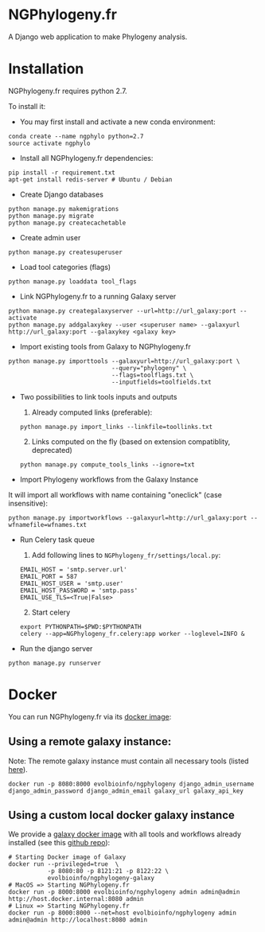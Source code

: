 # NGPhylogeny.fr


A Django web application to make Phylogeny analysis.

# Installation

NGPhylogeny.fr requires python 2.7.

To install it:

* You may first install and activate a new conda environment:

```
conda create --name ngphylo python=2.7
source activate ngphylo
```

* Install all NGPhylogeny.fr dependencies:

```
pip install -r requirement.txt
apt-get install redis-server # Ubuntu / Debian
```

* Create Django databases

```
python manage.py makemigrations
python manage.py migrate
python manage.py createcachetable
```

* Create admin user

```
python manage.py createsuperuser
```

* Load tool categories (flags)

```
python manage.py loaddata tool_flags
```

* Link NGPhylogeny.fr to a running Galaxy server

```
python manage.py creategalaxyserver --url=http://url_galaxy:port --activate
python manage.py addgalaxykey --user <superuser name> --galaxyurl http://url_galaxy:port --galaxykey <galaxy key>
```

* Import existing tools from Galaxy to NGPhylogeny.fr

```
python manage.py importtools --galaxyurl=http://url_galaxy:port \
                             --query="phylogeny" \
                             --flags=toolflags.txt \
                             --inputfields=toolfields.txt
```

* Two possibilities to link tools inputs and outputs

  1. Already computed links (preferable):

  ```
  python manage.py import_links --linkfile=toollinks.txt
  ```

  2. Links computed on the fly (based on extension compatiblity, deprecated)

  ```
  python manage.py compute_tools_links --ignore=txt
  ```
* Import Phylogeny workflows from the Galaxy Instance

It will import all workflows with name containing "oneclick" (case insensitive):
```
python manage.py importworkflows --galaxyurl=http://url_galaxy:port --wfnamefile=wfnames.txt
```

* Run Celery task queue

	1. Add following lines to `NGPhylogeny_fr/settings/local.py`:
	```
	EMAIL_HOST = 'smtp.server.url'
	EMAIL_PORT = 587
	EMAIL_HOST_USER = 'smtp.user'
	EMAIL_HOST_PASSWORD = 'smtp.pass'
	EMAIL_USE_TLS=<True|False>
	```

	2. Start celery
	```
	export PYTHONPATH=$PWD:$PYTHONPATH
	celery --app=NGPhylogeny_fr.celery:app worker --loglevel=INFO &
	```

* Run the django server

```
python manage.py runserver
```

# Docker

You can run NGPhylogeny.fr via its [docker image](https://hub.docker.com/r/evolbioinfo/ngphylogeny/):

## Using a remote galaxy instance:

Note: The remote galaxy instance must contain all necessary tools (listed [here](toolflags.txt)).

```
docker run -p 8080:8000 evolbioinfo/ngphylogeny django_admin_username django_admin_password django_admin_email galaxy_url galaxy_api_key
```

## Using a custom local docker galaxy instance
We provide a [galaxy docker image](https://hub.docker.com/r/evolbioinfo/ngphylogeny-galaxy/) with all tools and workflows already installed (see this [github repo](https://github.com/C3BI-pasteur-fr/ngphylogeny-galaxy)):

```
# Starting Docker image of Galaxy
docker run --privileged=true  \
           -p 8080:80 -p 8121:21 -p 8122:22 \
           evolbioinfo/ngphylogeny-galaxy
# MacOS => Starting NGPhylogeny.fr 
docker run -p 8000:8000 evolbioinfo/ngphylogeny admin admin@admin http://host.docker.internal:8080 admin
# Linux => Starting NGPhylogeny.fr
docker run -p 8000:8000 --net=host evolbioinfo/ngphylogeny admin admin@admin http://localhost:8080 admin
```
